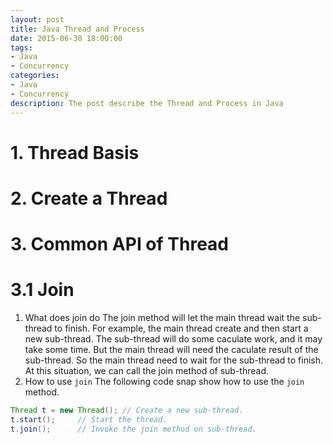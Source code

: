 ```yaml
---
layout: post
title: Java Thread and Process
date: 2015-06-30 18:00:00
tags:
- Java
- Concurrency
categories:
- Java
- Concurrency
description: The post describe the Thread and Process in Java
---
```


# 1. Thread Basis


# 2. Create a Thread

# 3. Common API of Thread

# 3.1 Join
1. What does join do
The join method will let the main thread wait the sub-thread to finish. For example, the main thread create and then start a new sub-thread. The sub-thread will do some caculate work, and it may take some time. But the main thread will need the caculate result of the sub-thread. So the main thread need to wait for the sub-thread to finish. At this situation, we can call the join method of sub-thread.
2. How to use `join`
The following code snap show how to use the `join` method.

```java
Thread t = new Thread(); // Create a new sub-thread.
t.start();     // Start the thread.
t.join();      // Invoke the join method on sub-thread.
```
